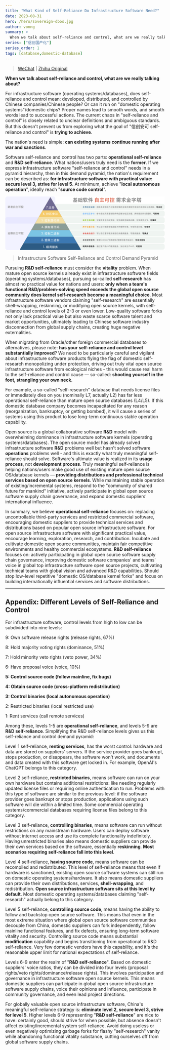 ```yaml
---
title: "What Kind of Self-Reliance Do Infrastructure Software Need?"
date: 2023-08-31
hero: /hero/sovereign-dbos.jpg
author: vonng
summary: >
  When we talk about self-reliance and control, what are we really talking about? Operational self-reliance vs. R&D self-reliance - what nations/users truly need is the former, not flashy "self-research".
series: ["信创国产化"]
series_order: 1
tags: [database,domestic-database]
---
```


> [WeChat](https://mp.weixin.qq.com/s/hWbcc9cMM9qTjPJ0m6G0Kg) | [Zhihu Original](https://zhuanlan.zhihu.com/p/653583260)

**When we talk about self-reliance and control, what are we really talking about?**

For infrastructure software (operating systems/databases), does self-reliance and control mean: developed, distributed, and controlled by Chinese companies/Chinese people? Or can it run on "domestic operating systems"/domestic chips? Proper names lead to smooth words, and smooth words lead to successful actions. The current chaos in "self-reliance and control" is closely related to unclear definitions and ambiguous standards. But this doesn't prevent us from exploring what the goal of "信创安可 self-reliance and control" is **trying to achieve**.

The nation's need is simple: **can existing systems continue running after war and sanctions**.

Software self-reliance and control has two parts: **operational self-reliance** and **R&D self-reliance**. What nations/users truly need is the **former**. If we express infrastructure software "self-reliance and control" needs in a pyramid hierarchy, then in this demand pyramid, the nation's requirement can be described as: **for infrastructure software with practical value: secure level 3, strive for level 5**. At minimum, achieve "**local autonomous operation**", ideally reach "**source code control**".

![prymaid.png](prymaid.png)

> Infrastructure Software Self-Reliance and Control Demand Pyramid

Pursuing **R&D self-reliance** must consider the **vitality** problem. When mature open source kernels already exist in infrastructure software fields (operating systems/databases), pursuing so-called **self-research** has almost no practical value for nations and users: **only when a team's functional R&D/problem-solving speed exceeds the global open source community does kernel self-research become a meaningful choice**. Most infrastructure software vendors claiming "self-research" are essentially shell-wrapping, reskinning, or modifying open source kernels, with self-reliance and control levels of 2-3 or even lower. Low-quality software forks not only lack practical value but also waste scarce software talent and market opportunities, ultimately leading to Chinese software industry disconnection from global supply chains, creating huge negative externalities.

When migrating from Oracle/other foreign commercial databases to alternatives, please note: **has your self-reliance and control level substantially improved**? We need to be particularly careful and vigilant about infrastructure software products flying the flag of domestic self-research monopolizing under protection, driving out truly vital open source infrastructure software from ecological niches - this would cause real harm to the self-reliance and control cause — so-called: **shooting yourself in the foot, strangling your own neck**.

For example, a so-called "self-research" database that needs license files or immediately dies on you (nominally L7, actually L2) has far less operational self-reliance than mature open source databases (L4/L5). If this domestic database company becomes incapacitated for any reason (reorganization, bankruptcy, or getting bombed), it will cause a series of systems using this product to lose long-term continuous stable operation capability.

Open source is a global collaborative software **R&D** model with overwhelming dominance in infrastructure software kernels (operating systems/databases). The open source model has already solved infrastructure software **R&D** problems well but hasn't solved software **operations** problems well - and this is exactly what truly meaningful self-reliance should solve. Software's ultimate value is realized in its **usage process**, not **development process**. Truly meaningful self-reliance is helping nations/users make good use of existing mature open source OS/database kernels — **providing distributions and professional technical services based on open source kernels**. While maintaining stable operation of existing/incremental systems, respond to the "community of shared future for mankind" initiative, actively participate in global open source software supply chain governance, and expand domestic suppliers' international influence.

In summary, we believe **operational self-reliance** focuses on: replacing uncontrollable third-party services and restricted commercial software, encouraging domestic suppliers to provide technical services and distributions based on popular open source infrastructure software. For open source infrastructure software with significant practical value, encourage learning, exploration, research, and contribution. Incubate and cultivate domestic open source communities, maintain fair competitive environments and healthy commercial ecosystems. **R&D self-reliance** focuses on: actively participating in global open source software supply chain governance, improving domestic software companies' and teams' voice in global top infrastructure software open source projects, cultivating technical teams with global vision and advanced R&D capabilities. Should stop low-level repetitive "domestic OS/database kernel forks" and focus on building internationally influential services and software distributions.



----------

## Appendix: Different Levels of Self-Reliance and Control

For infrastructure software, control levels from high to low can be subdivided into nine levels:

9: Own software release rights (release rights, 67%) 

8: Hold majority voting rights (dominance, 51%) 

7: Hold minority veto rights (veto power, 34%) 

6: Have proposal voice (voice, 10%) 

**5: Control source code (follow mainline, fix bugs)** 

**4: Obtain source code (cross-platform redistribution)** 

**3: Control binaries (local autonomous operation)** 

2: Restricted binaries (local restricted use) 

1: Rent services (call remote services) 


Among these, levels 1-5 are **operational self-reliance**, and levels 5-9 are **R&D self-reliance**. Simplifying the R&D self-reliance levels gives us this self-reliance and control demand pyramid:

Level 1 self-reliance, **renting services**, has the worst control: hardware and data are stored on suppliers' servers. If the service provider goes bankrupt, stops production, or disappears, the software won't work, and documents and data created with this software get locked in. For example, OpenAI's ChatGPT belongs to this category.

Level 2 self-reliance, **restricted binaries**, means software can run on your own hardware but contains additional restrictions: like needing regularly updated license files or requiring online authentication to run. Problems with this type of software are similar to the previous level: if the software provider goes bankrupt or stops production, applications using such software will die within a limited time. Some commercial operating systems/commercial databases requiring license files belong to this category.

Level 3 self-reliance, **controlling binaries**, means software can run without restrictions on any mainstream hardware. Users can deploy software without internet access and use its complete functionality indefinitely. Having unrestricted binaries also means domestic suppliers can provide their own services based on the software, essentially **reskinning**. **Most scenarios requiring self-reliance fall into this level**. 

Level 4 self-reliance, **having source code**, means software can be recompiled and redistributed. This level of self-reliance means that even if hardware is sanctioned, existing open source software systems can still run on domestic operating systems/hardware. It also means domestic suppliers can provide their own distributions, services, **shell-wrapping**, and redistribution. **Open source infrastructure software sits at this level by default**. Most domestic operating systems/databases claiming "self-research" actually belong to this category.

Level 5 self-reliance, **controlling source code**, means having the ability to follow and backstop open source software. This means that even in the most extreme situation where global open source software communities decouple from China, domestic suppliers can fork independently, follow mainline functional features, and fix defects, ensuring long-term software vitality and security. Controlling source code means substantial **modification** capability and begins transitioning from operational to R&D self-reliance. Very few domestic vendors have this capability, and it's the reasonable upper limit for national expectations of self-reliance.

Levels 6-9 enter the realm of "**R&D self-reliance**". Based on domestic suppliers' voice ratios, they can be divided into four levels (proposal rights/veto rights/dominance/release rights). This involves participation and governance in infrastructure software open source kernels. This means domestic suppliers can participate in global open source infrastructure software supply chains, voice their opinions and influence, participate in community governance, and even lead project directions.

For globally valuable open source infrastructure software, China's meaningful self-reliance strategy is: **eliminate level 2, secure level 3, strive for level 5**. Higher levels 6-9 representing "**R&D self-reliance**" are nice to have: certainly good, should strive for when possible, but absence doesn't affect existing/incremental system self-reliance. Avoid doing useless or even negatively optimizing garbage forks for flashy "self-research" vanity while abandoning functional vitality substance, cutting ourselves off from global software supply chains.